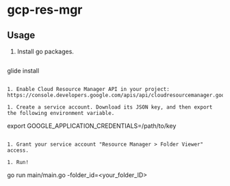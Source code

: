 # gcp-res-mgr

## Usage

1. Install go packages.

   ```
glide install
```

1. Enable Cloud Resource Manager API in your project: https://console.developers.google.com/apis/api/cloudresourcemanager.googleapis.com/overview

1. Create a service account. Download its JSON key, and then export the following environment variable.

   ```
export GOOGLE_APPLICATION_CREDENTIALS=/path/to/key
```

1. Grant your service account "Resource Manager > Folder Viewer" access.

1. Run!

   ```
go run main/main.go -folder_id=<your_folder_ID>
```
